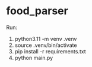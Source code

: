 # food_parser

Run:
1. python3.11 -m venv .venv
2. source .venv/bin/activate
3. pip install -r requirements.txt
4. python main.py

